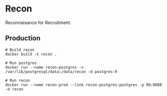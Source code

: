 # Recon

Reconnaisance for Recruitment.

## Production

    # Build recon
    docker build -t recon .

    # Run postgres
    docker run --name recon-postgres -v /var/lib/postgresql/data:/data/recon -d postgres:9

    # Run recon
    docker run --name recon-prod --link recon-postgres:postgres -p 80:8080 -d recon
